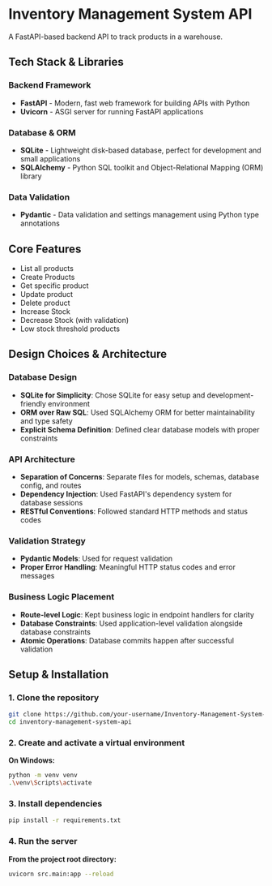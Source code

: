 # Inventory Management System API

A FastAPI-based backend API to track products in a warehouse.

## Tech Stack & Libraries

### Backend Framework

- **FastAPI** - Modern, fast web framework for building APIs with Python
- **Uvicorn** - ASGI server for running FastAPI applications

### Database & ORM

- **SQLite** - Lightweight disk-based database, perfect for development and small applications
- **SQLAlchemy** - Python SQL toolkit and Object-Relational Mapping (ORM) library

### Data Validation

- **Pydantic** - Data validation and settings management using Python type annotations

## Core Features

- List all products
- Create Products
- Get specific product
- Update product
- Delete product
- Increase Stock
- Decrease Stock (with validation)
- Low stock threshold products

## Design Choices & Architecture

### Database Design

- **SQLite for Simplicity**: Chose SQLite for easy setup and development-friendly environment
- **ORM over Raw SQL**: Used SQLAlchemy ORM for better maintainability and type safety
- **Explicit Schema Definition**: Defined clear database models with proper constraints

### API Architecture

- **Separation of Concerns**: Separate files for models, schemas, database config, and routes
- **Dependency Injection**: Used FastAPI's dependency system for database sessions
- **RESTful Conventions**: Followed standard HTTP methods and status codes

### Validation Strategy

- **Pydantic Models**: Used for request validation
- **Proper Error Handling**: Meaningful HTTP status codes and error messages

### Business Logic Placement

- **Route-level Logic**: Kept business logic in endpoint handlers for clarity
- **Database Constraints**: Used application-level validation alongside database constraints
- **Atomic Operations**: Database commits happen after successful validation

## Setup & Installation

### 1. Clone the repository

```sh
git clone https://github.com/your-username/Inventory-Management-System-API.git
cd inventory-management-system-api
```

### 2. Create and activate a virtual environment

**On Windows:**

```sh
python -m venv venv
.\venv\Scripts\activate
```

### 3. Install dependencies

```sh
pip install -r requirements.txt
```

### 4. Run the server

**From the project root directory:**

```sh
uvicorn src.main:app --reload
```
